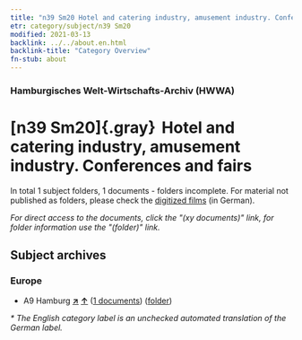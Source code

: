 ```yaml
---
title: "n39 Sm20 Hotel and catering industry, amusement industry. Conferences and fairs"
etr: category/subject/n39 Sm20
modified: 2021-03-13
backlink: ../../about.en.html
backlink-title: "Category Overview"
fn-stub: about
---
```


### Hamburgisches Welt-Wirtschafts-Archiv (HWWA)
# [n39 Sm20]{.gray}&#8201; Hotel and catering industry, amusement industry. Conferences and fairs&#160; 





In total 1 subject folders, 1 documents - folders incomplete.
For material not published as folders, please check the [digitized films](/film/h1_sh) (in German).

_For direct access to the documents, click the "(xy documents)" link, for folder information use the "(folder)" link._

## Subject archives



### Europe

- A9 Hamburg [**&nearr;**](../../../geo/i/140905/about.en.html "Hamburg (all folders)") [**&uarr;**](../../../geo/about.en.html#A9 "Country category system") (<a href="https://pm20.zbw.eu/dfgview/sh/140905,199620" title="about: Hamburg : Hotel and catering industry, amusement industry. Conferences and fairs" target="_blank">1 documents</a>) ([folder](http://purl.org/pressemappe20/folder/sh/140905,199620))


_* The English category label is an unchecked automated translation of the German label._


